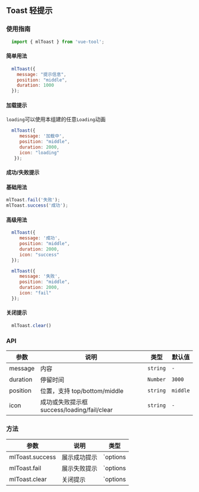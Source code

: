 ## Toast 轻提示

### 使用指南

```javascript
  import { mlToast } from 'vue-tool';
```

#### 简单用法

```javascript
  mlToast({
    message: "提示信息",
    position: "middle",
    duration: 1000
  });
```
#### 加载提示

`loading`可以使用本组建的任意`Loading`动画

```javascript
  mlToast({
     message: '加载中',
     position: "middle",
     duration: 2000,
     icon: "loading"
   });
```

#### 成功/失败提示

#### 基础用法

```javascript
mlToast.fail('失败');
mlToast.success('成功');
```
#### 高级用法

```javascript
  mlToast({
     message: '成功',
     position: "middle",
     duration: 2000,
     icon: "success"
  });
```
```javascript
  mlToast({
     message: '失败',
     position: "middle",
     duration: 2000,
     icon: "fail"
  });

```

#### 关闭提示

```javascript
  mlToast.clear()
```


### API

| 参数 | 说明 | 类型 | 默认值 |
|------|------|------|------|
| message | 内容 | `string` | `-` |
| duration | 停留时间 | `Number` | `3000` |
| position | 位置，支持 top/bottom/middle | `string` | `middle` |
| icon | 成功或失败提示框 success/loading/fail/clear | `string` | `-` |

### 方法

| 参数 | 说明 | 类型 |
|------|------|------|
| mlToast.success | 展示成功提示 | `options | message` |
| mlToast.fail | 展示失败提示 | `options | message` | 
| mlToast.clear | 关闭提示 | `options | message` |
